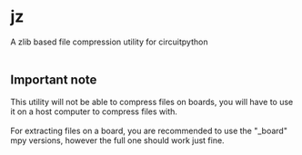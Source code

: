 # jz
A zlib based file compression utility for circuitpython
<br /><br />

## Important note

This utility will not be able to compress files on boards, you will have to use it on a host computer to compress files with.<br />
<br />
For extracting files on a board, you are recommended to use the "_board" mpy versions, however the full one should work just fine.
